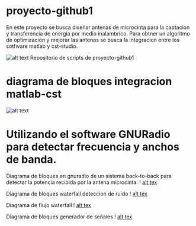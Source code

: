 # proyecto-github1
En este proyecto se busca diseñar antenas de microcinta para la captacion y transferencia de energia por medio inalambrico.
Para obtner un algoritmo de optimizacion y mejorar las antenas se busca la integracion entre los sotfware matlab y cst-studio.



![alt text](https://user-images.githubusercontent.com/47603954/64968449-d0556800-d867-11e9-8654-f217807a39d0.jpg)
Repositorio de scripts de proyecto-github1

# diagrama de bloques integracion matlab-cst
![alt text](https://user-images.githubusercontent.com/47603954/64974930-79ee2680-d873-11e9-94a8-f502ce1488d6.gif)

# Utilizando el software GNURadio para detectar frecuencia y anchos de banda.

Diagrama de bloques en gnuradio de un sistema back-to-back para detectar la potencia recibida por la antena microcinta.
! [alt tex](https://user-images.githubusercontent.com/47603954/64459834-8bd70900-d0be-11e9-94b4-5a9f4bd2a3fe.PNG)



Diagrama de bloques waterfall deteccion de ruido
! [alt tex](https://user-images.githubusercontent.com/47603954/64459940-cccf1d80-d0be-11e9-8eab-44f07b01e18e.PNG)



Diagrama de flujo waterfall
! [alt tex](https://user-images.githubusercontent.com/47603954/64460001-ed977300-d0be-11e9-9c0d-2b75362b1595.PNG)


Diagrama de bloques generador de señales
! [alt tex](https://user-images.githubusercontent.com/47603954/64459910-b923b700-d0be-11e9-98d2-4b90bfe9124f.PNG)


